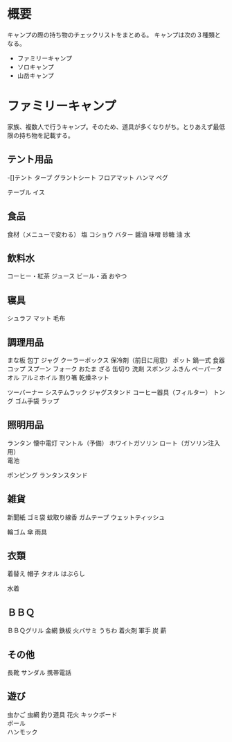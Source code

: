 # 概要
キャンプの際の持ち物のチェックリストをまとめる。
キャンプは次の３種類となる。
- ファミリーキャンプ
- ソロキャンプ
- 山岳キャンプ

# ファミリーキャンプ
家族、複数人で行うキャンプ。そのため、道具が多くなりがち。とりあえず最低限の持ち物を記載する。

## テント用品
-[]テント
タープ
グラントシート
フロアマット
ハンマ
ペグ

テーブル
イス

## 食品
食材（メニューで変わる）
塩
コショウ
バター
醤油
味噌
砂糖
油
水

## 飲料水
コーヒー・紅茶
ジュース
ビール・酒
おやつ

## 寝具
シュラフ
マット
毛布

## 調理用品
まな板
包丁
ジャグ
クーラーボックス
保冷剤（前日に用意）
ポット
鍋一式
食器
コップ
スプーン
フォーク 
おたま
ざる
缶切り
洗剤
スポンジ
ふきん
ペーパータオル
アルミホイル
割り箸
乾燥ネット


ツーバーナー
システムラック
ジャグスタンド
コーヒー器具（フィルター）
トング
ゴム手袋
ラップ

## 照明用品
ランタン
懐中電灯
マントル（予備）
ホワイトガソリン
ロート（ガソリン注入用） 	 	
電池

ポンピング
ランタンスタンド 		

## 雑貨
新聞紙
ゴミ袋
蚊取り線香
ガムテープ
ウェットティッシュ

輪ゴム
傘
雨具

## 衣類
着替え
帽子
タオル
はぶらし

水着

## ＢＢＱ
ＢＢＱグリル
金網
鉄板
火バサミ
うちわ
着火剤	
軍手
炭
薪 		

## その他
長靴
サンダル
携帯電話

## 遊び
虫かご
虫網
釣り道具
花火
キックボード 		
ボール 		
ハンモック

